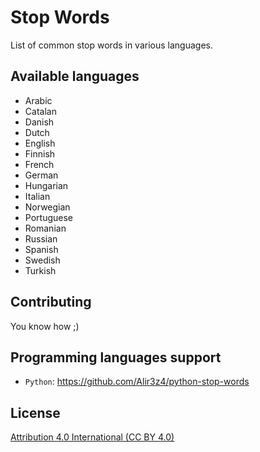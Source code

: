 Stop Words
==========

List of common stop words in various languages.



Available languages
-------------------
* Arabic
* Catalan
* Danish
* Dutch
* English
* Finnish
* French
* German
* Hungarian
* Italian
* Norwegian
* Portuguese
* Romanian
* Russian
* Spanish
* Swedish
* Turkish


Contributing
-----------------
You know how ;)


Programming languages support
-----------------------------

* `Python`: https://github.com/Alir3z4/python-stop-words


License
--------
[Attribution 4.0 International (CC BY 4.0)][LICENSE]

[LICENSE]: http://creativecommons.org/licenses/by/4.0/
